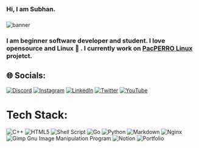 ### Hi, I am Subhan. 
### 
![banner](https://i.imgur.com/zN7kjcp.png)
### 
### I am beginner software developer and student. I love opensource and Linux :penguin:  . I currently work on [PacPERRO Linux](https://pacperro-os.github.io/) projetct.
## 🌐 Socials:
[![Discord](https://img.shields.io/badge/Discord-%237289DA.svg?logo=discord&logoColor=white)](htttps://discord.gg/subhanqedirli) [![Instagram](https://img.shields.io/badge/Instagram-%23E4405F.svg?logo=Instagram&logoColor=white)](https://instagram.com/subhanqedirli) [![LinkedIn](https://img.shields.io/badge/LinkedIn-%230077B5.svg?logo=linkedin&logoColor=white)](https://linkedin.com/in/subhanqedirli) [![Twitter](https://img.shields.io/badge/Twitter-%231DA1F2.svg?logo=Twitter&logoColor=white)](https://twitter.com/QedirliSubhan) [![YouTube](https://img.shields.io/badge/YouTube-%23FF0000.svg?logo=YouTube&logoColor=white)](https://youtube.com/c/UCCyrdKjOWMQFu4MpAuD9ajg) 

#  Tech Stack:
![C++](https://img.shields.io/badge/c++-%2300599C.svg?style=for-the-badge&logo=c%2B%2B&logoColor=white) ![HTML5](https://img.shields.io/badge/html5-%23E34F26.svg?style=for-the-badge&logo=html5&logoColor=white) ![Shell Script](https://img.shields.io/badge/shell_script-%23121011.svg?style=for-the-badge&logo=gnu-bash&logoColor=white) ![Go](https://img.shields.io/badge/go-%2300ADD8.svg?style=for-the-badge&logo=go&logoColor=white) ![Python](https://img.shields.io/badge/python-3670A0?style=for-the-badge&logo=python&logoColor=ffdd54) ![Markdown](https://img.shields.io/badge/markdown-%23000000.svg?style=for-the-badge&logo=markdown&logoColor=white) ![Nginx](https://img.shields.io/badge/nginx-%23009639.svg?style=for-the-badge&logo=nginx&logoColor=white) ![Gimp Gnu Image Manipulation Program](https://img.shields.io/badge/Gimp-657D8B?style=for-the-badge&logo=gimp&logoColor=FFFFFF) ![Notion](https://img.shields.io/badge/Notion-%23000000.svg?style=for-the-badge&logo=notion&logoColor=white) ![Portfolio](https://img.shields.io/badge/Portfolio-%23000000.svg?style=for-the-badge&logo=firefox&logoColor=#FF7139)
